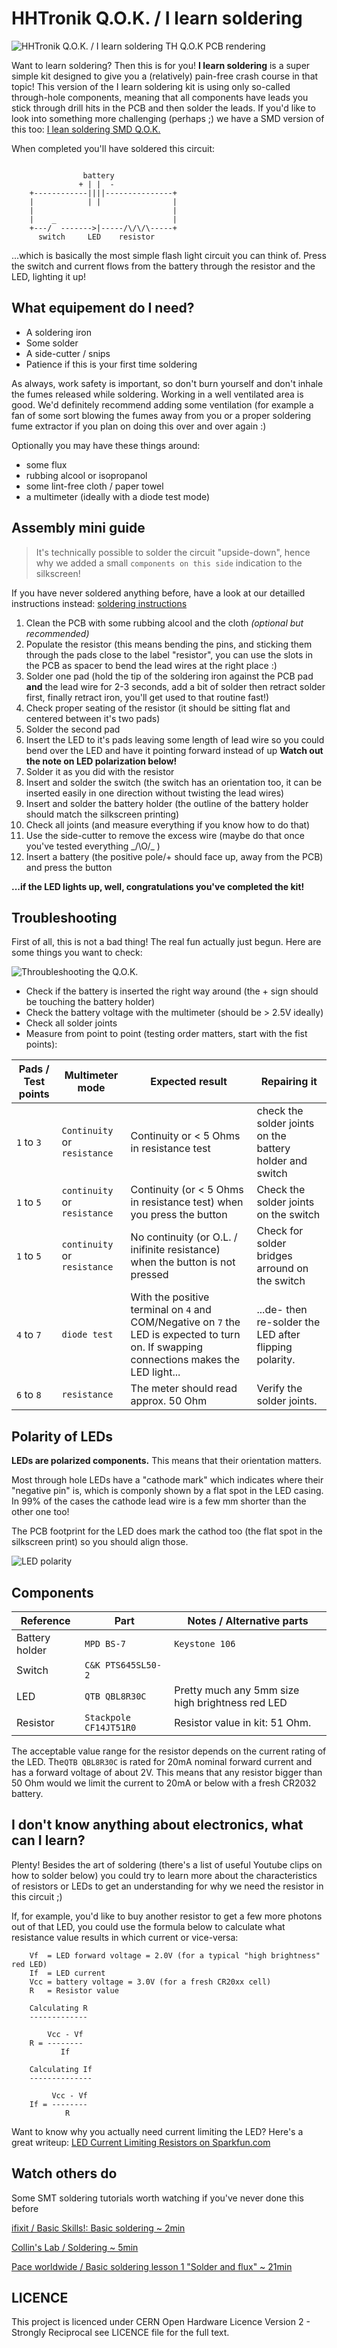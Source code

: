 HHTronik Q.O.K. / I learn soldering
===================================

![HHTronik Q.O.K. / I learn soldering TH Q.O.K PCB rendering](./assets/pcb-rendering.png)

Want to learn soldering? Then this is for you! **I learn soldering** is a super simple kit designed to give you a (relatively) pain-free crash course in that topic!
This version of the I learn soldering kit is using only so-called through-hole components, meaning that all components have leads you stick through drill hits in the PCB and then solder the leads.
If you'd like to look into something more challenging (perhaps ;) we have a SMD version of this too: [I lean soldering SMD Q.O.K.](https://github.com/hhtronik/qok-i-learn-soldering-smd)


When completed you'll have soldered this circuit:

```

	            battery
	           + | |  -
	+------------||||---------------+
	|            | |                |
	|                               |
	|    _                          |
	+---/  ------->|-----/\/\/\-----+
	  switch     LED    resistor

```

...which is basically the most simple flash light circuit you can think of. Press the switch and current flows from the battery through the resistor and the LED, lighting it up! 

What equipement do I need?
--------------------------

- A soldering iron
- Some solder
- A side-cutter / snips
- Patience if this is your first time soldering

As always, work safety is important, so don't burn yourself and don't inhale the fumes released while soldering. Working in a well ventilated area is good. We'd definitely recommend adding some ventilation (for example a fan of some sort blowing the fumes away from you or a proper soldering fume extractor if you plan on doing this over and over again :)

Optionally you may have these things around:

- some flux
- rubbing alcool or isopropanol
- some lint-free cloth / paper towel
- a multimeter (ideally with a diode test mode)

Assembly mini guide
-------------------

> It's technically possible to solder the circuit "upside-down", hence why we added a small `components on this side` indication to the silkscreen! 

If you have never soldered anything before, have a look at our detailled instructions instead: [soldering instructions](./soldering-instructions.md)

1. Clean the PCB with some rubbing alcool and the cloth *(optional but recommended)*
2. Populate the resistor (this means bending the pins, and sticking them through the pads close to the label "resistor", you can use the slots in the PCB as spacer to bend the lead wires at the right place :)
3. Solder one pad (hold the tip of the soldering iron against the PCB pad **and** the lead wire for 2-3 seconds, add a bit of solder then retract solder first, finally retract iron, you'll get used to that routine fast!)
4. Check proper seating of the resistor (it should be sitting flat and centered between it's two pads)
5. Solder the second pad
6. Insert the LED to it's pads leaving some length of lead wire so you could bend over the LED and have it pointing forward instead of up **Watch out the note on LED polarization below!**
7. Solder it as you did with the resistor
8. Insert and solder the switch (the switch has an orientation too, it can be inserted easily in one direction without twisting the lead wires)
9. Insert and solder the battery holder (the outline of the battery holder should match the silkscreen printing)
10. Check all joints (and measure everything if you know how to do that)
11. Use the side-cutter to remove the excess wire (maybe do that once you've tested everything _/\O/\_ )
11. Insert a battery (the positive pole/+ should face up, away from the PCB) and press the button

**...if the LED lights up, well, congratulations you've completed the kit!**

Troubleshooting
----------------

First of all, this is not a bad thing! The real fun actually just begun. Here are some things you want to check:

![Throubleshooting the Q.O.K.](./assets/troubleshooting.png)

- Check if the battery is inserted the right way around (the + sign should be touching the battery holder)
- Check the battery voltage with the multimeter (should be > 2.5V ideally)
- Check all solder joints
- Measure from point to point (testing order matters, start with the fist points):

| Pads / Test points | Multimeter mode       | Expected result            | Repairing it               |
| ------------------ | --------------------- | -------------------------- | -------------------------- |
| `1` to `3` | `Continuity` or `resistance`  | Continuity or < 5 Ohms in resistance test | check the solder joints on the battery holder and switch |
| `1` to `5` | `continuity` or `resistance`  | Continuity (or < 5 Ohms in resistance test) when you press the button | Check the solder joints on the switch |
| `1` to `5` | `continuity` or `resistance`  | No continuity (or O.L. / inifinite resistance) when the button is not pressed | Check for solder bridges arround on the switch |
| `4` to `7` | `diode test`                  | With the positive terminal on `4` and COM/Negative on `7` the LED is expected to turn on. If swapping connections makes the LED light... | ...de- then re-solder the LED after flipping polarity. |
| `6` to `8` | `resistance`                  | The meter should read approx. 50 Ohm | Verify the solder joints. 


Polarity of LEDs
----------------

**LEDs are polarized components.** This means that their orientation matters. 

Most through hole LEDs have a "cathode mark" which indicates where their "negative pin" is, which is componly 
shown by a flat spot in the LED casing. In 99% of the cases the cathode lead wire is a few mm shorter than the other one too!

The PCB footprint for the LED does mark the cathod too (the flat spot in the silkscreen print) so you should align those.

![LED polarity](./assets/led-polarity.png)

Components
----------

| Reference        | Part                        | Notes / Alternative parts  |
| ---------------- | --------------------------- | -------------------------- |
| Battery holder   | `MPD BS-7`                  | `Keystone 106`
| Switch           | `C&K PTS645SL50-2`          | 
| LED              | `QTB QBL8R30C`              | Pretty much any 5mm size high brightness red LED
| Resistor         | `Stackpole CF14JT51R0`      | Resistor value in kit: 51 Ohm.


The acceptable value range for the resistor depends on the current rating of the LED. The`QTB QBL8R30C` is rated for 20mA nominal forward current and has a forward voltage of about 2V.
This means that any resistor bigger than 50 Ohm would we limit the current to 20mA or below with a fresh CR2032 battery.


I don't know anything about electronics, what can I learn?
----------------------------------------------------------

Plenty! Besides the art of soldering (there's a list of useful Youtube clips on how to solder below) you could try to learn more about the characteristics of resistors or LEDs to
get an understanding for why we need the resistor in this circuit ;) 

If, for example, you'd like to buy another resistor to get a few more photons out of that LED, you could use the formula below to calculate what resistance value results in which current or vice-versa:

```
	Vf  = LED forward voltage = 2.0V (for a typical "high brightness" red LED)
	If  = LED current
	Vcc = battery voltage = 3.0V (for a fresh CR20xx cell)
	R 	= Resistor value

	Calculating R
	-------------

	    Vcc - Vf
	R = --------
	       If

	Calculating If
	--------------

	     Vcc - Vf
	If = --------
            R
```

Want to know why you actually need current limiting the LED? Here's a great writeup: [LED Current Limiting Resistors on Sparkfun.com](https://www.sparkfun.com/tutorials/219)

Watch others do
---------------

Some SMT soldering tutorials worth watching if you've never done this before

[ifixit / Basic Skills!: Basic soldering ~ 2min](https://www.youtube.com/watch?v=UpVx4wGukRc)

[Collin's Lab / Soldering ~ 5min](https://www.youtube.com/watch?v=QKbJxytERvg)

[Pace worldwide / Basic soldering lesson 1 "Solder and flux" ~ 21min](https://www.youtube.com/watch?v=vIT4ra6Mo0s)


LICENCE
-------

This project is licenced under CERN Open Hardware Licence Version 2 - Strongly Reciprocal see LICENCE file for the full text.